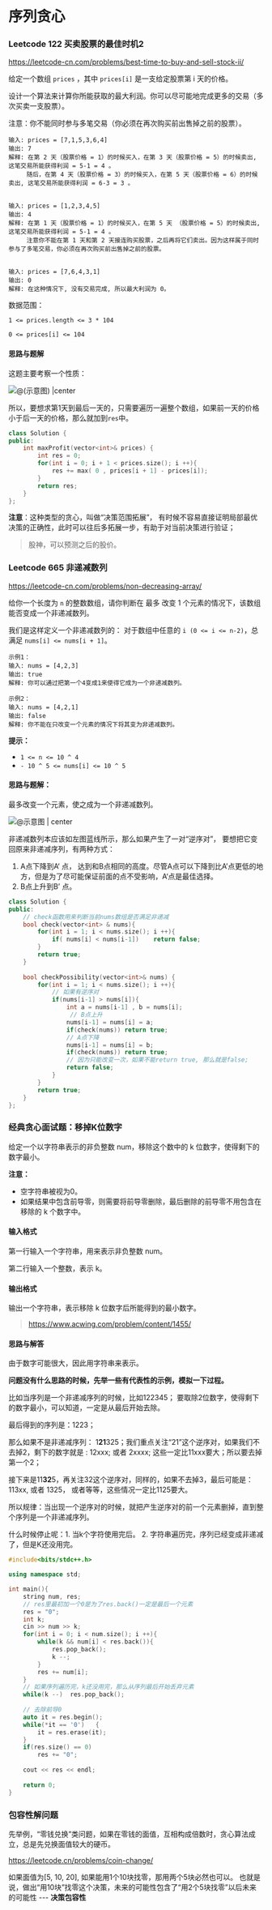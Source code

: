 # 序列贪心

### Leetcode 122 买卖股票的最佳时机2

https://leetcode-cn.com/problems/best-time-to-buy-and-sell-stock-ii/

给定一个数组 `prices` ，其中 `prices[i]` 是一支给定股票第 i 天的价格。

设计一个算法来计算你所能获取的最大利润。你可以尽可能地完成更多的交易（多次买卖一支股票）。

注意：你不能同时参与多笔交易（你必须在再次购买前出售掉之前的股票）。

```
输入: prices = [7,1,5,3,6,4]
输出: 7
解释: 在第 2 天（股票价格 = 1）的时候买入，在第 3 天（股票价格 = 5）的时候卖出, 这笔交易所能获得利润 = 5-1 = 4 。
     随后，在第 4 天（股票价格 = 3）的时候买入，在第 5 天（股票价格 = 6）的时候卖出, 这笔交易所能获得利润 = 6-3 = 3 。


输入: prices = [1,2,3,4,5]
输出: 4
解释: 在第 1 天（股票价格 = 1）的时候买入，在第 5 天 （股票价格 = 5）的时候卖出, 这笔交易所能获得利润 = 5-1 = 4 。
     注意你不能在第 1 天和第 2 天接连购买股票，之后再将它们卖出。因为这样属于同时参与了多笔交易，你必须在再次购买前出售掉之前的股票。


输入: prices = [7,6,4,3,1]
输出: 0
解释: 在这种情况下, 没有交易完成, 所以最大利润为 0。
```

数据范围：

`1 <= prices.length <= 3 * 104`

`0 <= prices[i] <= 104`



#### 思路与题解

这题主要考察一个性质：

![@(示意图) |center](数组-贪心.assets/image-20211210203158263.png)

所以，要想求第1天到最后一天的，只需要遍历一遍整个数组，如果前一天的价格小于后一天的价格，那么就加到`res`中。

```c++
class Solution {
public:
    int maxProfit(vector<int>& prices) {
        int res = 0;
        for(int i = 0; i + 1 < prices.size(); i ++){
            res += max( 0 , prices[i + 1] - prices[i]);
        }
        return res;
    }
};
```



**注意**：这种类型的贪心，叫做“决策范围拓展”， 有时候不容易直接证明局部最优决策的正确性，此时可以往后多拓展一步，有助于对当前决策进行验证；

> 股神，可以预测之后的股价。







### Leetcode 665 非递减数列

https://leetcode-cn.com/problems/non-decreasing-array/

给你一个长度为 `n` 的整数数组，请你判断在 最多 改变 1 个元素的情况下，该数组能否变成一个非递减数列。

我们是这样定义一个非递减数列的： 对于数组中任意的 `i (0 <= i <= n-2)`，总满足 `nums[i] <= nums[i + 1]`。

```
示例1：
输入: nums = [4,2,3]
输出: true
解释: 你可以通过把第一个4变成1来使得它成为一个非递减数列。

示例2：
输入: nums = [4,2,1]
输出: false
解释: 你不能在只改变一个元素的情况下将其变为非递减数列。
```

**提示：**

- `1 <= n <= 10 ^ 4`
- `- 10 ^ 5 <= nums[i] <= 10 ^ 5`

#### 思路与题解：

最多改变一个元素，使之成为一个非递减数列。

![@示意图 | center ](数组-贪心.assets/image-20211211214905532.png)

非递减数列本应该如左图蓝线所示，那么如果产生了一对“逆序对”， 要想把它变回原来非递减序列，有两种方式：

1. A点下降到A‘ 点， 达到和B点相同的高度。尽管A点可以下降到比A’点更低的地方，但是为了尽可能保证前面的点不受影响，A‘点是最佳选择。
2. B点上升到B’ 点。

```c++
class Solution {
public:
    // check函数用来判断当前nums数组是否满足非递减
    bool check(vector<int> & nums){
        for(int i = 1; i < nums.size(); i ++){
            if( nums[i] < nums[i-1])    return false;
        }
        return true;
    }
    
    bool checkPossibility(vector<int>& nums) {
        for(int i = 1; i < nums.size(); i ++){
            // 如果有逆序对
            if(nums[i-1] > nums[i]){
                int a = nums[i-1] , b = nums[i];
                 // B点上升
                nums[i-1] = nums[i] = a;
                if(check(nums)) return true;
                // A点下降
                nums[i-1] = nums[i] = b;
                if(check(nums)) return true;
                // 因为只能改变一次，如果不能return true, 那么就是false;
                return false;
            }
        }
        return true;
    }
};
```



### 经典贪心面试题：移掉K位数字

给定一个以字符串表示的非负整数 num，移除这个数中的 k 位数字，使得剩下的数字最小。

**注意：**

- 空字符串被视为0。
- 如果结果中包含前导零，则需要将前导零删除，最后删除的前导零不用包含在移除的 k 个数字中。

#### 输入格式

第一行输入一个字符串，用来表示非负整数 num。

第二行输入一个整数，表示 k。

#### 输出格式

输出一个字符串，表示移除 k 位数字后所能得到的最小数字。

>  https://www.acwing.com/problem/content/1455/



#### 思路与解答

由于数字可能很大，因此用字符串来表示。

**问题没有什么思路的时候，先举一些有代表性的示例，模拟一下过程。**

比如当序列是一个非递减序列的时候，比如122345； 要取除2位数字，使得剩下的数字最小，可以知道，一定是从最后开始去除。

最后得到的序列是：1223；

那么如果不是非递减序列： 1**21**325；我们重点关注“21”这个逆序对，如果我们不去掉2，剩下的数字就是 : 12xxx; 或者 2xxxx; 这些一定比11xxx要大；所以要去掉第一个2；

接下来是11**32**5，再关注32这个逆序对，同样的，如果不去掉3，最后可能是： 113xx, 或者 1325， 或者等等，这些情况一定比1125要大。

所以规律：当出现一个逆序对的时候，就把产生逆序对的前一个元素删掉，直到整个序列是一个非递减序列。

什么时候停止呢：1. 当k个字符使用完后。 2. 字符串遍历完，序列已经变成非递减了，但是K还没用完。

```c++
#include<bits/stdc++.h>

using namespace std;

int main(){
    string num, res;
    // res里最初加一个0是为了res.back()一定是最后一个元素
    res = "0";
    int k;
    cin >> num >> k;
    for(int i = 0; i < num.size(); i ++){
        while(k && num[i] < res.back()){
            res.pop_back();
            k --;
        }
        res += num[i];
    }
    // 如果序列遍历完，k还没用完，那么从序列最后开始丢弃元素
    while(k --)  res.pop_back();
    
    // 去除前导0
    auto it = res.begin();
    while(*it == '0')   {
        it = res.erase(it);
    }
    if(res.size() == 0) 
        res += "0";
    
    cout << res << endl;
    
    return 0;
}
```





### 包容性解问题

先举例，“零钱兑换”类问题，如果在零钱的面值，互相构成倍数时，贪心算法成立，总是先兑换面值较大的硬币。

https://leetcode.cn/problems/coin-change/

如果面值为[5, 10, 20], 如果能用1个10块找零，那用两个5块必然也可以。 也就是说，做出“用10块”找零这个决策，未来的可能性包含了“用2个5块找零”以后未来的可能性 --- **决策包容性**
